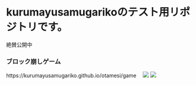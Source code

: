 <h1>kurumayusamugarikoのテスト用リポジトリです。</h1>
<p>絶賛公開中</p>

<h3>ブロック崩しゲーム</h3>
https://kurumayusamugariko.github.io/otamesi/game　
<img src="https://img.shields.io/badge/-Javascript-black.svg?logo=javascript&style=popout-square">
<img src="https://img.shields.io/badge/-Node.js-black.svg?logo=node.js&style=popout-square">

